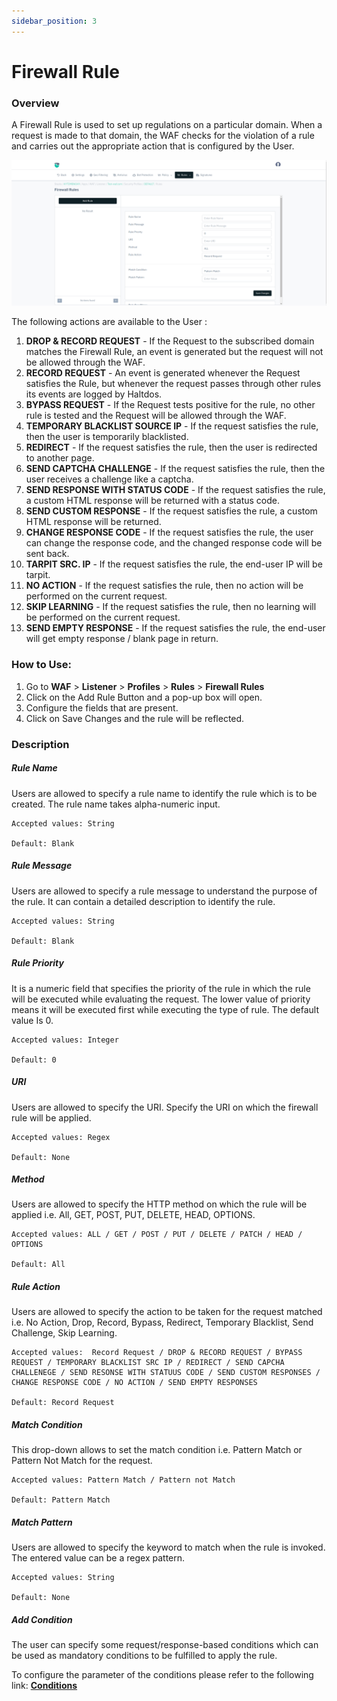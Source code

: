 ```yaml
---
sidebar_position: 3
---
```

# Firewall Rule

### Overview
 A Firewall Rule is used to set up regulations on a particular domain. When a request is made to that domain, the WAF checks for the violation of a rule and carries out the appropriate action that is configured by the User.  

![Firewall Condition](/img/waf/v8/docs/WAFproFirewallrule.png)

The following actions are available to the User :
1. **DROP  & RECORD REQUEST** - If the Request to the subscribed domain matches the Firewall Rule, an event is generated but the request will not be allowed through the WAF.
2. **RECORD REQUEST** - An event is generated whenever the Request satisfies the Rule, but whenever the request passes through other rules its events are logged by Haltdos.
3. **BYPASS REQUEST** - If the Request tests positive for the rule, no other rule is tested and the Request will be allowed through the WAF.
4. **TEMPORARY BLACKLIST SOURCE IP** - If the request satisfies the rule, then the user is temporarily blacklisted.
5. **REDIRECT** - If the request satisfies the rule, then the user is redirected to another page.
6. **SEND CAPTCHA CHALLENGE** - If the request satisfies the rule, then the user receives a challenge like a captcha.
7. **SEND RESPONSE WITH STATUS CODE** - If the request satisfies the rule, a custom HTML response will be returned with a status code.
8. **SEND CUSTOM RESPONSE** - If the request satisfies the rule, a custom HTML response will be returned.
9. **CHANGE RESPONSE CODE** - If the request satisfies the rule, the user can change the response code, and the changed response code will be sent back.
10. **TARPIT SRC. IP** -  If the request satisfies the rule, the end-user IP will be tarpit.
11. **NO ACTION** - If the request satisfies the rule, then no action will be performed on the current request.
12. **SKIP LEARNING** - If the request satisfies the rule, then no learning will be performed on the current request.
13. **SEND EMPTY RESPONSE** - If the request satisfies the rule, the end-user will get empty response / blank page in return.

### How to Use:
1. Go to **WAF** > **Listener** >  **Profiles** > **Rules** > **Firewall Rules**
2. Click on the Add Rule Button and a pop-up box will open.
3. Configure the fields that are present.
4. Click on Save Changes and the rule will be reflected.

### Description

##### **Rule Name**
Users are allowed to specify a rule name to identify the rule which is to be created. The rule name takes alpha-numeric input.

    Accepted values: String

    Default: Blank

##### **Rule Message**
Users are allowed to specify a rule message to understand the purpose of the rule. It can contain a detailed description to identify the rule.

    Accepted values: String

    Default: Blank

##### **Rule Priority**
It is a numeric field that specifies the priority of the rule in which the rule will be executed while evaluating the request. The lower value of priority means it will be executed first while executing the type of rule. The default value Is 0. 

    Accepted values: Integer

    Default: 0

##### **URI**
Users are allowed to specify the URI. Specify the URI on which the firewall rule will be applied.

    Accepted values: Regex

    Default: None

##### **Method**
Users are allowed to specify the HTTP method on which the rule will be applied i.e. All, GET, POST, PUT, DELETE, HEAD, OPTIONS.

    Accepted values: ALL / GET / POST / PUT / DELETE / PATCH / HEAD / OPTIONS

    Default: All  

##### **Rule Action**
Users are allowed to specify the action to be taken for the request matched i.e. No Action, Drop, Record, Bypass, Redirect, Temporary Blacklist, Send Challenge, Skip Learning.

    Accepted values:  Record Request / DROP & RECORD REQUEST / BYPASS REQUEST / TEMPORARY BLACKLIST SRC IP / REDIRECT / SEND CAPCHA CHALLENEGE / SEND RESONSE WITH STATUUS CODE / SEND CUSTOM RESPONSES / CHANGE RESPONSE CODE / NO ACTION / SEND EMPTY RESPONSES

    Default: Record Request 

##### **Match Condition**
This drop-down allows to set the match condition i.e. Pattern Match or Pattern Not Match for the request.

    Accepted values: Pattern Match / Pattern not Match

    Default: Pattern Match

##### **Match Pattern**
Users are allowed to specify the keyword to match when the rule is invoked. The entered value can be a regex pattern.

    Accepted values: String

    Default: None

##### **Add Condition**

The user can specify some request/response-based conditions which can be used as mandatory conditions to be fulfilled to apply the rule.

To configure the parameter of the conditions please refer to the following link: [**Conditions**](/enterprise/waf/listener/profiles/rules/conditions)














